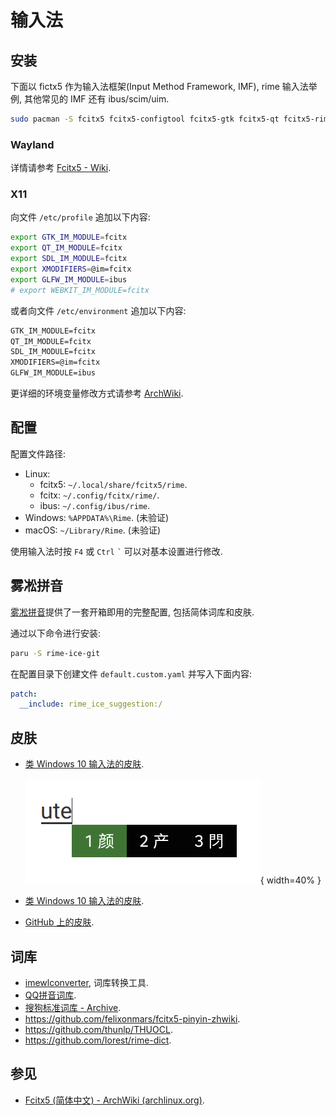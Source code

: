 # 输入法

## 安装

下面以 fictx5 作为输入法框架(Input Method Framework, IMF), rime 输入法举例, 其他常见的 IMF 还有 ibus/scim/uim.

```sh
sudo pacman -S fcitx5 fcitx5-configtool fcitx5-gtk fcitx5-qt fcitx5-rime
```

### Wayland

详情请参考 [Fcitx5 - Wiki](https://fcitx-im.org/wiki/Using_Fcitx_5_on_Wayland).

### X11

向文件 `/etc/profile` 追加以下内容:

```sh
export GTK_IM_MODULE=fcitx
export QT_IM_MODULE=fcitx
export SDL_IM_MODULE=fcitx
export XMODIFIERS=@im=fcitx
export GLFW_IM_MODULE=ibus
# export WEBKIT_IM_MODULE=fcitx
```

或者向文件 `/etc/environment` 追加以下内容:

```txt
GTK_IM_MODULE=fcitx
QT_IM_MODULE=fcitx
SDL_IM_MODULE=fcitx
XMODIFIERS=@im=fcitx
GLFW_IM_MODULE=ibus
```

更详细的环境变量修改方式请参考 [ArchWiki](https://wiki.archlinux.org/title/Environment_variables).

## 配置

配置文件路径:

- Linux:
    - fcitx5: `~/.local/share/fcitx5/rime`.
    - fcitx: `~/.config/fcitx/rime/`.
    - ibus: `~/.config/ibus/rime`.
- Windows: `%APPDATA%\Rime`. (未验证)
- macOS: `~/Library/Rime`. (未验证)

使用输入法时按 `F4` 或 `Ctrl` `` ` `` 可以对基本设置进行修改.

## 雾凇拼音

[雾凇拼音](https://github.com/iDvel/rime-ice)提供了一套开箱即用的完整配置, 包括简体词库和皮肤.

通过以下命令进行安装:

```sh
paru -S rime-ice-git
```

在配置目录下创建文件 `default.custom.yaml` 并写入下面内容:

```yml
patch:
  __include: rime_ice_suggestion:/
```

## 皮肤

- [类 Windows 10 输入法的皮肤](https://github.com/thep0y/fcitx5-themes-candlelight).

  ![Spring](assets/input_method_skin_spring.webp){ width=40% }  

- [类 Windows 10 输入法的皮肤](https://github.com/hosxy/Fcitx5-Material-Color).
- [GitHub 上的皮肤](https://github.com/search?q=fcitx5+theme&type=Repositories).

## 词库

- [imewlconverter](https://github.com/studyzy/imewlconverter), 词库转换工具.
- [QQ拼音词库](http://cdict.qq.pinyin.cn/v1/).
- [搜狗标准词库 - Archive](https://web.archive.org/web/20240808170726/https://pinyin.sogou.com/dict/detail/index/11640).
- <https://github.com/felixonmars/fcitx5-pinyin-zhwiki>.
- <https://github.com/thunlp/THUOCL>.
- <https://github.com/Iorest/rime-dict>.

## 参见

- [Fcitx5 (简体中文) - ArchWiki (archlinux.org)](https://wiki.archlinux.org/title/Fcitx5_(%E7%AE%80%E4%BD%93%E4%B8%AD%E6%96%87)).
